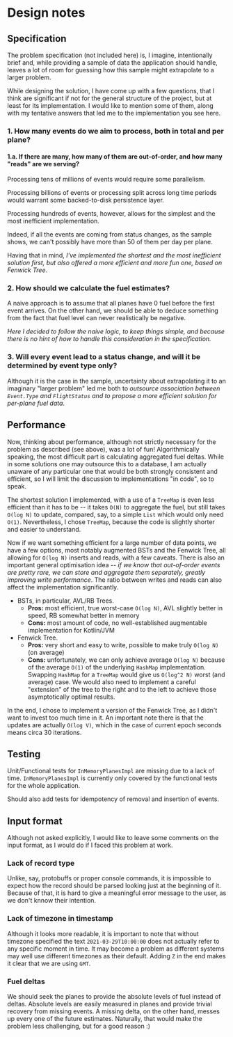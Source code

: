 # Design notes

## Specification

The problem specification (not included here) is, I imagine, intentionally brief and, while providing a sample of data
the application should handle, leaves a lot of room for guessing how this sample might extrapolate to a larger problem.

While designing the solution, I have come up with a few questions, that I think are significant if not for the general structure
of the project, but at least for its implementation. I would like to mention some of them, along with my tentative
answers that led me to the implementation you see here.

### 1. How many events do we aim to process, both in total and per plane?

#### 1.a. If there are many, how many of them are out-of-order, and how many "reads" are we serving?

Processing tens of millions of events would require some parallelism.

Processing billions of events or processing split across long time periods would warrant some backed-to-disk persistence layer.

Processing hundreds of events, however, allows for the simplest and the most inefficient implementation.

Indeed, if all the events are coming from status changes, as the sample shows, we can't possibly have more than 50 of them per day per plane.

Having that in mind, *I've implemented the shortest and the most inefficient solution first, but also offered a more efficient and more fun one, based on Fenwick Tree*.

### 2. How should we calculate the fuel estimates?

A naive approach is to assume that all planes have 0 fuel before the first event arrives. On the other hand, we should be able to deduce something from the fact that fuel level can never realistically be negative.

*Here I decided to follow the naive logic, to keep things simple, and because there is no hint of how to handle this consideration in the specification.*

### 3. Will every event lead to a status change, and will it be determined by event type only?

Although it is the case in the sample, uncertainty about extrapolating it to an imaginary "larger problem" led me both to *outsource association between
`Event.Type` and `FlightStatus` and to propose a more efficient solution for per-plane fuel data*.

## Performance

Now, thinking about performance, although not strictly necessary for the problem as described (see above), was a lot of fun! Algorithmically speaking, the most difficult part is calculating aggregated fuel deltas. While in some solutions one may outsource this to a database, I am actually unaware of any particular one that would be both strongly consistent and efficient, so I will limit the discussion to implementations "in code", so to speak.

The shortest solution I implemented, with a use of a `TreeMap` is even less efficient than it has to be -- it takes `O(N)` to aggregate the fuel, but still takes `O(log N)` to update, compared, say, to a simple `List` which would only need `O(1)`. Nevertheless, I chose `TreeMap`, because the code is slightly shorter and easier to understand.

Now if we want something efficient for a large number of data points, we have a few options, most notably augmented BSTs and the Fenwick Tree, all allowing for `O(log N)` inserts and reads, with a few caveats. There is also an important general optimisation idea -- *if we know that out-of-order events are pretty rare, we can store and aggregate them separately, greatly improving write performance*. The ratio between writes and reads can also affect the implementation significantly.

* BSTs, in particular, AVL/RB Trees.
  * **Pros:** most efficient, true worst-case `O(log N)`, AVL slightly better in speed, RB somewhat better in memory
  * **Cons:** most amount of code, no well-established augmentable implementation for Kotlin/JVM
* Fenwick Tree.
  * **Pros:** very short and easy to write, possible to make truly `O(log N)` (on average)
  * **Cons:** unfortunately, we can only achieve average `O(log N)` because of the average `O(1)` of the underlying `HashMap` implementation. Swapping `HashMap` for a `TreeMap` would give us `O(log^2 N)` worst (and average) case. We would also need to implement a careful "extension" of the tree to the right and to the left to achieve those asymptotically optimal results.

In the end, I chose to implement a version of the Fenwick Tree, as I didn't want to invest too much time in it. An important note there is that the updates are actually `O(log V)`, which in the case of current epoch seconds means circa 30 iterations.

## Testing

Unit/Functional tests for `InMemoryPlanesImpl` are missing due to a lack of time. `InMemoryPlanesImpl` is currently only covered by the functional tests for the whole application.

Should also add tests for idempotency of removal and insertion of events.

## Input format

Although not asked explicitly, I would like to leave some comments on the input format, as I would do if I faced this problem at work.

### Lack of record type

Unlike, say, protobuffs or proper console commands, it is impossible to expect how the record should be parsed looking just at the beginning of it. Because of that, it is hard to give a meaningful error message to the user, as we don't knnow their intention.

### Lack of timezone in timestamp

Although it looks more readable, it is important to note that without timezone specified the text `2021-03-29T10:00:00` does not actually refer to any specific moment in time. It may become a problem as different systems may well use different timezones as their default. Adding `Z` in the end makes it clear that we are using `GMT`.

### Fuel deltas

We should seek the planes to provide the absolute levels of fuel instead of deltas. Absolute levels are easily measured in planes and provide trivial recovery from missing events. A missing delta, on the other hand, messes up every one of the future estimates. Naturally, that would make the problem less challenging, but for a good reason :)
